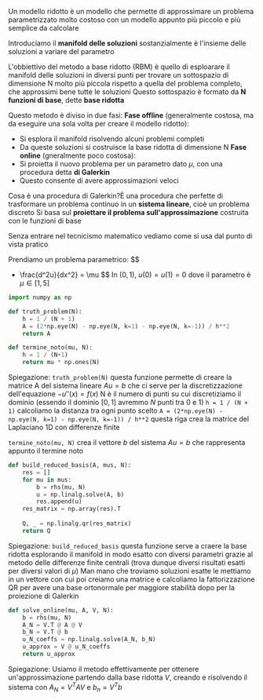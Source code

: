 Un modello ridotto è un modello che permette di approssimare un problema parametrizzato molto costoso con un modello appunto più piccolo e più semplice da calcolare

Introduciamo il **manifold delle soluzioni** sostanzialmente è l'insieme delle soluzioni a variare del parametro

L'obbiettivo del metodo a base ridotto (RBM) è quello di esploarare il manifold delle soluzioni in diversi punti per trovare un sottospazio di dimensione N molto più piccola rispetto a quella del problema completo, che approssimi bene tutte le soluzioni
Questo sottospazio è formato da **N funzioni di base**, dette **base ridotta**

Questo metodo è diviso in due fasi:
**Fase offline** (generalmente costosa, ma da eseguire una sola volta per creare il modello ridotto):
- Si esplora il manifold risolvendo alcuni problemi completi
- Da queste soluzioni si costruisce la base ridotta di dimensione N
**Fase online** (gneralmente poco costosa):
- Si proietta il nuovo problema per un parametro dato $\mu$, con una procedura detta **di Galerkin**
- Questo consente di avere approssimazioni veloci

Cosa è una procedura di Galerkin?È una procedura che perfette di trasformare un problema continuo in un **sistema lineare**, cioè un problema discreto
Si basa sul **proiettare il problema sull'approssimazione** costruita con le funzioni di base

Senza entrare nel tecnicismo matematico vediamo come si usa dal punto di vista pratico

Prendiamo un problema parametrico:
$$
- \frac{d^2u}{dx^2} = \mu
$$
In $(0, 1)$, $u(0) = u(1) = 0$ dove il parametro è $\mu\in [1, 5]$ 

```python
import numpy as np

def truth_problem(N):
	h = 1 / (N + 1)
    A = (2*np.eye(N) - np.eye(N, k=1) - np.eye(N, k=-1)) / h**2
    return A

def termine_noto(mu, N):
	h = 1 / (N+1)
	return mu * np.ones(N)

```

Spiegazione:
`truth_problem(N)`  questa funzione permette di creare la matrice A del sistema lineare $Au = b$ che ci serve per la discretizzazione dell'equazione $-u''(x) = f(x)$
N è il numero di punti su cui discretiziamo il dominio (essendo il dominio $[0, 1]$ avremmo $N$ punti tra $0$  e $1$)
`h = 1 / (N + 1)` calcoliamo la distanza tra ogni punto scelto
`A = (2*np.eye(N) - np.eye(N, k=1) - np.eye(N, k=-1)) / h**2` questa riga crea la matrice del Laplaciano 1D con differenze finite

`termine_noto(mu, N)` crea il vettore $b$ del sistema $Au = b$ che rappresenta appunto il termine noto

```python
def build_reduced_basis(A, mus, N):
    res = []
    for mu in mus:
        b = rhs(mu, N)
        u = np.linalg.solve(A, b)
        res.append(u)
    res_matrix = np.array(res).T
    
    Q, _ = np.linalg.qr(res_matrix)
    return Q
```

Spiegazione:
`build_reduced_basis` questa funzione serve a craere la base ridotta esplorando il manifold in modo esatto con diversi parametri grazie al metodo delle differenze finite centrali (trova dunque diversi risultati esatti per diversi valori di $\mu$)
Man mano che troviamo soluzioni esatte le mettiamo in un vettore con cui poi creiamo una matrice e calcoliamo la fattorizzazione QR per avere una base ortonormale per maggiore stabilità dopo per la proiezione di Galerkin

```python
def solve_online(mu, A, V, N):
    b = rhs(mu, N)
    A_N = V.T @ A @ V
    b_N = V.T @ b
    u_N_coeffs = np.linalg.solve(A_N, b_N)
    u_approx = V @ u_N_coeffs
    return u_approx
```

Spiegazione:
Usiamo il metodo effettivamente per ottenere un'approssimazione partendo dalla base ridotta $V$, creando e risolvendo il sistema con $A_{N} = V^T AV$ e $b_{n} = V^Tb$
